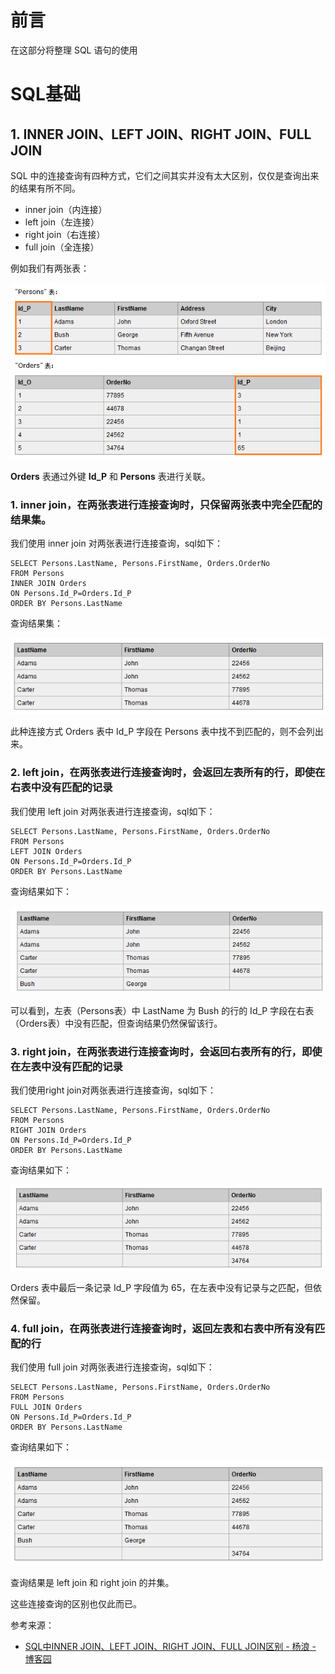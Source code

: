 # 前言

在这部分将整理 SQL 语句的使用



# SQL基础

## 1. INNER JOIN、LEFT JOIN、RIGHT JOIN、FULL JOIN

SQL 中的连接查询有四种方式，它们之间其实并没有太大区别，仅仅是查询出来的结果有所不同。

- inner join（内连接）
- left join（左连接）
- right join（右连接）
- full join（全连接）

例如我们有两张表： 

![20150603222647340](assets/20150603222647340-2.png)

**Orders** 表通过外键 **Id_P** 和 **Persons** 表进行关联。

### 1. inner join，在两张表进行连接查询时，只保留两张表中完全匹配的结果集。

我们使用 inner join 对两张表进行连接查询，sql如下：

```mysql
SELECT Persons.LastName, Persons.FirstName, Orders.OrderNo
FROM Persons
INNER JOIN Orders
ON Persons.Id_P=Orders.Id_P
ORDER BY Persons.LastName
```

查询结果集： 

![20150603222827804](assets/20150603222827804.png)

此种连接方式 Orders 表中 Id_P 字段在 Persons 表中找不到匹配的，则不会列出来。



### 2. left join，在两张表进行连接查询时，会返回左表所有的行，即使在右表中没有匹配的记录

我们使用 left join 对两张表进行连接查询，sql如下：

```mysql
SELECT Persons.LastName, Persons.FirstName, Orders.OrderNo
FROM Persons
LEFT JOIN Orders
ON Persons.Id_P=Orders.Id_P
ORDER BY Persons.LastName
```
查询结果如下： 

![20150603223638605](assets/20150603223638605.png)

可以看到，左表（Persons表）中 LastName 为 Bush 的行的 Id_P 字段在右表（Orders表）中没有匹配，但查询结果仍然保留该行。



### 3. right join，在两张表进行连接查询时，会返回右表所有的行，即使在左表中没有匹配的记录

我们使用right join对两张表进行连接查询，sql如下：

```mysql
SELECT Persons.LastName, Persons.FirstName, Orders.OrderNo
FROM Persons
RIGHT JOIN Orders
ON Persons.Id_P=Orders.Id_P
ORDER BY Persons.LastName
```

 查询结果如下：

![20150603224352995](assets/20150603224352995.png)

Orders 表中最后一条记录 Id_P 字段值为 65，在左表中没有记录与之匹配，但依然保留。

### 4. full join，在两张表进行连接查询时，返回左表和右表中所有没有匹配的行

我们使用 full join 对两张表进行连接查询，sql如下：

```mysql
SELECT Persons.LastName, Persons.FirstName, Orders.OrderNo
FROM Persons
FULL JOIN Orders
ON Persons.Id_P=Orders.Id_P
ORDER BY Persons.LastName
```

查询结果如下： 

![20150603224604636](assets/20150603224604636.png)

查询结果是 left join 和 right join 的并集。

这些连接查询的区别也仅此而已。



参考来源：

- [SQL中INNER JOIN、LEFT JOIN、RIGHT JOIN、FULL JOIN区别 - 杨浪 - 博客园](https://www.cnblogs.com/yanglang/p/8780722.html)



